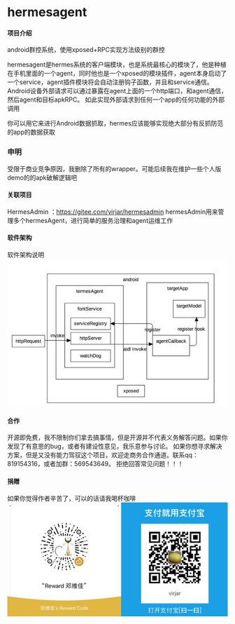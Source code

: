# hermesagent

#### 项目介绍
android群控系统，使用xposed+RPC实现方法级别的群控

hermesagent是hermes系统的客户端模块，也是系统最核心的模块了，他是种植在手机里面的一个agent，同时他也是一个xposed的模块插件，agent本身启动了一个service，agent插件模块将会自动注册钩子函数，并且和service通信。Android设备外部请求可以通过暴露在agent上面的一个http端口，和agent通信，然后agent和目标apkRPC。
如此实现外部请求到任何一个app的任何功能的外部调用

你可以用它来进行Android数据抓取，hermes应该能够实现绝大部分有反抓防范的app的数据获取

### 申明
受限于商业竞争原因，我删除了所有的wrapper。可能后续我在维护一些个人版demo的的apk破解逻辑吧

#### 关联项目
HermesAdmin ：https://gitee.com/virjar/hermesadmin
hermesAdmin用来管理多个hermesAgent，进行简单的服务治理和agent运维工作

#### 软件架构
软件架构说明
![termesAgent](img/termesAgent.png)




#### 合作

开源即免费，我不限制你们拿去搞事情，但是开源并不代表义务解答问题。如果你发现了有意思的bug，或者有建设性意见，我乐意参与讨论。
如果你想寻求解决方案，但是又没有能力驾驭这个项目，欢迎走商务合作通道。联系qq：819154316，或者加群：569543649。
拒绝回答常见问题！！！


#### 捐赠
如果你觉得作者辛苦了，可以的话请我喝杯咖啡
![alipay](img/reward.jpg)
